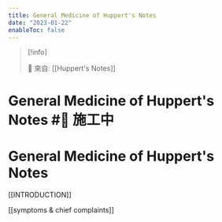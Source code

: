 ```yaml
---
title: General Medicine of Huppert's Notes
date: "2023-01-22"
enableToc: false
---
```


> [!info]
>
> 🌱 來自: [[Huppert's Notes]]

# General Medicine of Huppert's Notes #🚧 施工中

# General Medicine of Huppert's Notes

[[INTRODUCTION]]

[[symptoms & chief complaints]]

